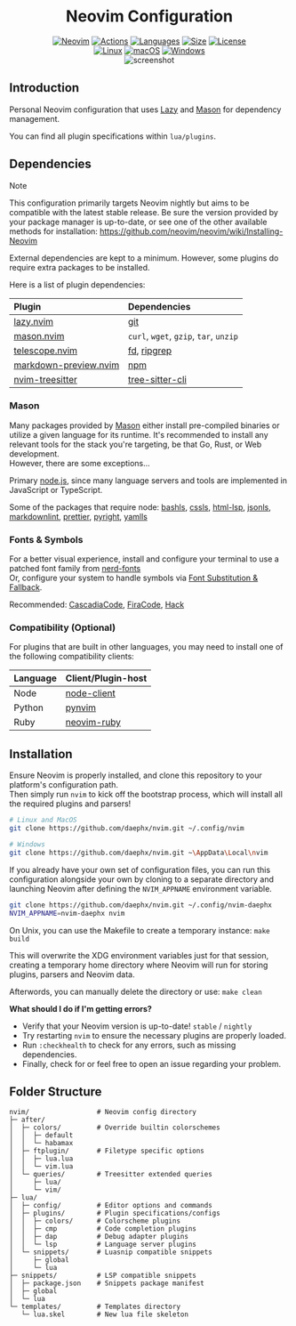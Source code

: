 <div align="center">
<h1>Neovim Configuration</h1>

[![Neovim](https://img.shields.io/github/v/release/neovim/neovim?include_prereleases&style=for-the-badge&label=Neovim&logo=neovim&labelColor=000000)](https://github.com/neovim/neovim/releases/tag/nightly)
[![Actions](https://img.shields.io/github/actions/workflow/status/daephx/nvim/ci.yml?branch=main&label=CI&style=for-the-badge&logo=githubactions&labelColor=000000)](https://github.com/daephx/nvim/actions)
[![Languages](https://img.shields.io/github/languages/top/daephx/nvim?style=for-the-badge&labelColor=000000&logo=lua&logoColor=blue)](https://github.com/daephx/nvim/search?l=lua)
[![Size](https://img.shields.io/github/languages/code-size/daephx/nvim?label=Size&style=for-the-badge&labelColor=000000)](#)
[![License](https://img.shields.io/github/license/daephx/nvim?&label=License&style=for-the-badge&color=8937dd&labelColor=000000)](https://github.com/daephx/nvim/blob/main/LICENSE)
<br/>
[![Linux](https://img.shields.io/badge/Linux-%23.svg?logo=linux&style=for-the-badge&color=000000&logoColor=yellow)](https://en.wikipedia.org/wiki/Linux)
[![macOS](https://img.shields.io/badge/MacOS-%23.svg?logo=apple&style=for-the-badge&color=000000&logoColor=white)](https://en.wikipedia.org/wiki/MacOS)
[![Windows](https://img.shields.io/badge/Windows-%23.svg?logo=windows11&style=for-the-badge&color=000000&logoColor=blue)](https://en.wikipedia.org/wiki/Microsoft_Windows)
<br/>
<img alt="screenshot" src="https://github.com/daephx/nvim/assets/36192863/597acb0a-ee6f-4aef-a380-5329d8df6f99"/>

</div>

## Introduction

Personal Neovim configuration that uses
[Lazy](https://github.com/folke/lazy.nvim) and
[Mason](https://github.com/williamboman/mason.nvim) for dependency management.

You can find all plugin specifications within `lua/plugins`.

## Dependencies

> [!NOTE]
> This configuration primarily targets Neovim nightly but aims to be
> compatible with the latest stable release. Be sure the version provided by
> your package manager is up-to-date, or see one of the other available methods
> for installation: <https://github.com/neovim/neovim/wiki/Installing-Neovim>

External dependencies are kept to a minimum. However, some plugins do require
extra packages to be installed.

Here is a list of plugin dependencies:

| Plugin                                                                   | Dependencies                                                                            |
| :----------------------------------------------------------------------- | :-------------------------------------------------------------------------------------- |
| [lazy.nvim](https://github.com/folke/lazy.nvim)                          | [git](https://git-scm.com/)                                                             |
| [mason.nvim](https://github.com/williamboman/mason.nvim)                 | `curl`, `wget`, `gzip`, `tar`, `unzip`                                                  |
| [telescope.nvim](https://github.com/nvim-telescope/telescope.nvim)       | [fd](https://github.com/sharkdp/fd), [ripgrep](https://github.com/BurntSushi/ripgrep)   |
| [markdown-preview.nvim](https://github.com/iamcco/markdown-preview.nvim) | [npm](https://www.npmjs.com/)                                                           |
| [nvim-treesitter](https://github.com/nvim-treesitter/nvim-treesitter)    | [tree-sitter-cli](https://github.com/tree-sitter/tree-sitter/blob/master/cli/README.md) |

### Mason

Many packages provided by [Mason](https://github.com/williamboman/mason.nvim)
either install pre-compiled binaries or utilize a given language for its
runtime. It's recommended to install any relevant tools for the stack you're
targeting, be that Go, Rust, or Web development.<br> However, there are some
exceptions...

Primary [node.js](https://nodejs.org), since many language servers and tools are
implemented in JavaScript or TypeScript.

Some of the packages that require node:
[bashls](https://github.com/bash-lsp/bash-language-server),
[cssls](https://github.com/microsoft/vscode-css-languageservice),
[html-lsp](https://github.com/microsoft/vscode-html-languageservice),
[jsonls](https://github.com/microsoft/vscode-json-languageservice),
[markdownlint](https://github.com/igorshubovych/markdownlint-cli),
[prettier](https://github.com/prettier/prettier),
[pyright](https://github.com/microsoft/pyright),
[yamlls](https://github.com/redhat-developer/yaml-language-server)

### Fonts & Symbols

For a better visual experience, install and configure your terminal to use a
patched font family from
[nerd-fonts](https://github.com/ryanoasis/nerd-fonts)<br> Or, configure your
system to handle symbols via
[Font Substitution & Fallback](https://github.com/ryanoasis/nerd-fonts/wiki/Font-Substitution-&-Fallback).

Recommended:
[CascadiaCode](https://github.com/ryanoasis/nerd-fonts/releases/latest/download/CascadiaCode.zip),
[FiraCode](https://github.com/ryanoasis/nerd-fonts/releases/latest/download/FiraCode.zip),
[Hack](https://github.com/ryanoasis/nerd-fonts/releases/latest/download/Hack.zip)

### Compatibility (Optional)

For plugins that are built in other languages, you may need to install one of
the following compatibility clients:

| Language | Client/Plugin-host                                   |
| :------- | :--------------------------------------------------- |
| Node     | [node-client](https://github.com/neovim/node-client) |
| Python   | [pynvim](https://github.com/neovim/pynvim)           |
| Ruby     | [neovim-ruby](https://github.com/neovim/neovim-ruby) |

## Installation

Ensure Neovim is properly installed, and clone this repository to your
platform's configuration path.<br> Then simply run `nvim` to kick off the
bootstrap process, which will install all the required plugins and parsers!

```bash
# Linux and MacOS
git clone https://github.com/daephx/nvim.git ~/.config/nvim

# Windows
git clone https://github.com/daephx/nvim.git ~\AppData\Local\nvim
```

If you already have your own set of configuration files, you can run this
configuration alongside your own by cloning to a separate directory and
launching Neovim after defining the `NVIM_APPNAME` environment variable.

```bash
git clone https://github.com/daephx/nvim.git ~/.config/nvim-daephx
NVIM_APPNAME=nvim-daephx nvim
```

On Unix, you can use the Makefile to create a temporary instance: `make build`

This will overwrite the XDG environment variables just for that session,
creating a temporary home directory where Neovim will run for storing plugins,
parsers and Neovim data.

Afterwords, you can manually delete the directory or use: `make clean`

**What should I do if I'm getting errors?**

- Verify that your Neovim version is up-to-date! `stable` / `nightly`
- Try restarting `nvim` to ensure the necessary plugins are properly loaded.
- Run `:checkhealth` to check for any errors, such as missing dependencies.
- Finally, check for or feel free to open an issue regarding your problem.

## Folder Structure

```plain
nvim/                 # Neovim config directory
├─ after/
│  ├─ colors/         # Override builtin colorschemes
│  │  ├─ default
│  │  └─ habamax
│  ├─ ftplugin/       # Filetype specific options
│  │  ├─ lua.lua
│  │  └─ vim.lua
│  └─ queries/        # Treesitter extended queries
│     ├─ lua/
│     └─ vim/
├─ lua/
│  ├─ config/         # Editor options and commands
│  ├─ plugins/        # Plugin specifications/configs
│  │  ├─ colors/      # Colorscheme plugins
│  │  ├─ cmp          # Code completion plugins
│  │  ├─ dap          # Debug adapter plugins
│  │  └─ lsp          # Language server plugins
│  └─ snippets/       # Luasnip compatible snippets
│     ├─ global
│     └─ lua
├─ snippets/          # LSP compatible snippets
│  ├─ package.json    # Snippets package manifest
│  ├─ global
│  └─ lua
└─ templates/         # Templates directory
   └─ lua.skel        # New lua file skeleton
```
